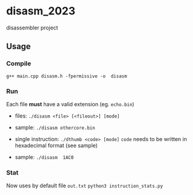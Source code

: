 # disasm_2023
disassembler project 

## Usage
### Compile
```g++ main.cpp disasm.h -fpermissive -o  disasm```

### Run
Each file **must** have a valid extension (eg. ``echo.bin``)
- files:
```./disasm <file> [<fileout>] [mode]```
- sample:
```./disasm othercore.bin```

- single instruction:
```./dthumb <code> [mode]```
`code` needs to be written in hexadecimal format (see sample)
- sample:
```./disasm  1AC0```

### Stat
Now uses by default file ``out.txt``
```python3 instruction_stats.py```
